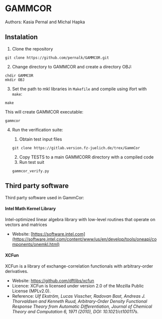 # GAMMCOR
Authors: Kasia Pernal and Michal Hapka

## Instalation
1. Clone the repository
```
git clone https://github.com/pernalk/GAMMCOR.git 
```

2. Change directory to GAMMCOR and create a directory OBJ:
```
chdir GAMMCOR
mkdir OBJ
```

3. Set the path to mkl libraries in `Makefile` and compile using ifort with `make`:
```
make
```
This will create GAMMCOR executable:
```
gammcor
```
4. Run the verification suite:
   1. Obtain test input files
   ```
   git clone https://gitlab.version.fz-juelich.de/trex/GammCor
   ```
   2. Copy TESTS to a main GAMMCORR directory with a compiled code
   3. Run test suit

   ```
   gammcor_verify.py
   ```

## Third party software
Third party software used in GammCor:
#### Intel Math Kernel Library
Intel-optimized linear algebra library with low-level routines that operate on vectors and matrices
* Website: [https://software.intel.com](https://software.intel.com/content/www/us/en/develop/tools/oneapi/components/onemkl.html)
#### XCFun
XCFun is a library of exchange-correlation functionals with arbitrary-order derivatives.
* Website: https://github.com/dftlibs/xcfun
* Licence: XCFun is licensed under version 2.0 of the Mozilla Public License (MPLv2.0).
* Reference:
_Ulf Ekström, Lucas Visscher, Radovan Bast, Andreas J. Thorvaldsen and Kenneth Ruud, 
Arbitrary-Order Density Functional Response Theory from Automatic Differentiation, 
Journal of Chemical Theory and Computation 6, 1971 (2010), DOI: 10.1021/ct100117s_.


